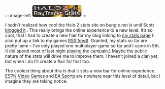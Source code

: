 ::: image-left
[![](Halo2StatsFlair.jpg)](http://www.bungie.net/Stats/PlayerStats.aspx?player=RayTracer)
:::

I hadn’t realized how cool the Halo 2 stats site on bungie.net is until
Scott [blogged
it](http://www.hanselman.com/blog/PermaLink.aspx?guid=4deb3ddd-8211-46fc-9cef-f6154785c1fe)
. This really brings the online experience to a new level. It’s so cool,
that I had to create a new flair for my blog linking to [my stats
page](http://www.bungie.net/Stats/PlayerStats.aspx?player=RayTracer) (I
also put up a link to my games [RSS
feed](http://www.bungie.net/stats/halo2rss.ashx?i=58981&k=13126510)).
Granted, my stats so far are pretty lame – I’ve only played one
multiplayer game so far and I came in 5th. (I did spend most of last
night playing the campain.) Maybe the public nature of the stats will
drive me to improve them. I haven’t joined a clan yet, but when I do
I’ll create a flair for that too.

The coolest thing about this is that it sets a new bar for online
experience. [ESPN Video Games](http://leagues.espnvideogames.com/) and
[EA Sports](http://www.easports.com/online/home.jsp) are nowhere near
this level of detail, but I imagine they are taking notice.
